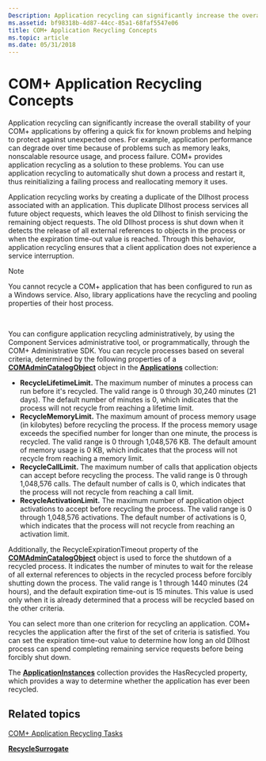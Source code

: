 ```yaml
---
Description: Application recycling can significantly increase the overall stability of your COM+ applications by offering a quick fix for known problems and helping to protect against unexpected ones.
ms.assetid: bf98318b-4d87-44cc-85a1-68faf5547e06
title: COM+ Application Recycling Concepts
ms.topic: article
ms.date: 05/31/2018
---
```


# COM+ Application Recycling Concepts

Application recycling can significantly increase the overall stability of your COM+ applications by offering a quick fix for known problems and helping to protect against unexpected ones. For example, application performance can degrade over time because of problems such as memory leaks, nonscalable resource usage, and process failure. COM+ provides application recycling as a solution to these problems. You can use application recycling to automatically shut down a process and restart it, thus reinitializing a failing process and reallocating memory it uses.

Application recycling works by creating a duplicate of the Dllhost process associated with an application. This duplicate Dllhost process services all future object requests, which leaves the old Dllhost to finish servicing the remaining object requests. The old Dllhost process is shut down when it detects the release of all external references to objects in the process or when the expiration time-out value is reached. Through this behavior, application recycling ensures that a client application does not experience a service interruption.

> [!Note]  
> You cannot recycle a COM+ application that has been configured to run as a Windows service. Also, library applications have the recycling and pooling properties of their host process.

 

You can configure application recycling administratively, by using the Component Services administrative tool, or programmatically, through the COM+ Administrative SDK. You can recycle processes based on several criteria, determined by the following properties of a [**COMAdminCatalogObject**](comadmincatalogobject.md) object in the [**Applications**](applications.md) collection:

-   **RecycleLifetimeLimit.** The maximum number of minutes a process can run before it's recycled. The valid range is 0 through 30,240 minutes (21 days). The default number of minutes is 0, which indicates that the process will not recycle from reaching a lifetime limit.
-   **RecycleMemoryLimit.** The maximum amount of process memory usage (in kilobytes) before recycling the process. If the process memory usage exceeds the specified number for longer than one minute, the process is recycled. The valid range is 0 through 1,048,576 KB. The default amount of memory usage is 0 KB, which indicates that the process will not recycle from reaching a memory limit.
-   **RecycleCallLimit.** The maximum number of calls that application objects can accept before recycling the process. The valid range is 0 through 1,048,576 calls. The default number of calls is 0, which indicates that the process will not recycle from reaching a call limit.
-   **RecycleActivationLimit.** The maximum number of application object activations to accept before recycling the process. The valid range is 0 through 1,048,576 activations. The default number of activations is 0, which indicates that the process will not recycle from reaching an activation limit.

Additionally, the RecycleExpirationTimeout property of the [**COMAdminCatalogObject**](comadmincatalogobject.md) object is used to force the shutdown of a recycled process. It indicates the number of minutes to wait for the release of all external references to objects in the recycled process before forcibly shutting down the process. The valid range is 1 through 1440 minutes (24 hours), and the default expiration time-out is 15 minutes. This value is used only when it is already determined that a process will be recycled based on the other criteria.

You can select more than one criterion for recycling an application. COM+ recycles the application after the first of the set of criteria is satisfied. You can set the expiration time-out value to determine how long an old Dllhost process can spend completing remaining service requests before being forcibly shut down.

The [**ApplicationInstances**](applicationinstances.md) collection provides the HasRecycled property, which provides a way to determine whether the application has ever been recycled.

## Related topics

<dl> <dt>

[COM+ Application Recycling Tasks](com--application-recycling-tasks.md)
</dt> <dt>

[**RecycleSurrogate**](/windows/desktop/api/ComSvcs/nf-comsvcs-recyclesurrogate)
</dt> </dl>

 

 



